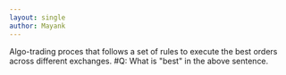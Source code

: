 ```yaml
---
layout: single
author: Mayank
---
```


Algo-trading proces that follows a set of rules to execute the best orders across different exchanges. 
#Q: What is "best" in the above sentence. 
